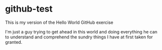 # github-test
This is my version of the Hello World GitHub exercise

I'm just a guy trying to get ahead in this world and doing everything he can to understand and comprehend the sundry things I have at first taken for granted.
